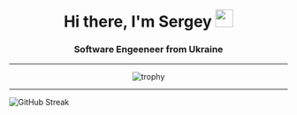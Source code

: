 <h1 align="center">Hi there, I'm Sergey 
<img src="https://github.com/blackcater/blackcater/raw/main/images/Hi.gif" height="32"/></h1>
<h3 align="center">Software Engeeneer from Ukraine</h3>
<hr/>

<div align="center">
  
![trophy](https://github-profile-trophy.vercel.app/?username=ggazila)
  
</div>

<hr/>

![GitHub Streak](https://github-readme-streak-stats.herokuapp.com/?user=ggazila)
